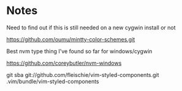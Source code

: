 # Notes

Need to find out if this is still needed on a new cygwin install or not

https://github.com/oumu/mintty-color-schemes.git

Best nvm type thing I've found so far for windows/cygwin

https://github.com/coreybutler/nvm-windows


git sba git://github.com/fleischie/vim-styled-components.git .vim/bundle/vim-styled-components
